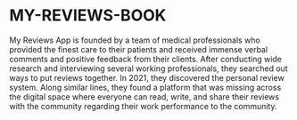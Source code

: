 # MY-REVIEWS-BOOK
My Reviews App is founded by a team of medical professionals who provided the finest care to their patients and received immense verbal comments and positive feedback from their clients. After conducting wide research and interviewing several working professionals, they searched out ways to put reviews together. In 2021, they discovered the personal review system. Along similar lines, they found a platform that was missing across the digital space where everyone can read, write, and share their reviews with the community regarding their work performance to the community.
